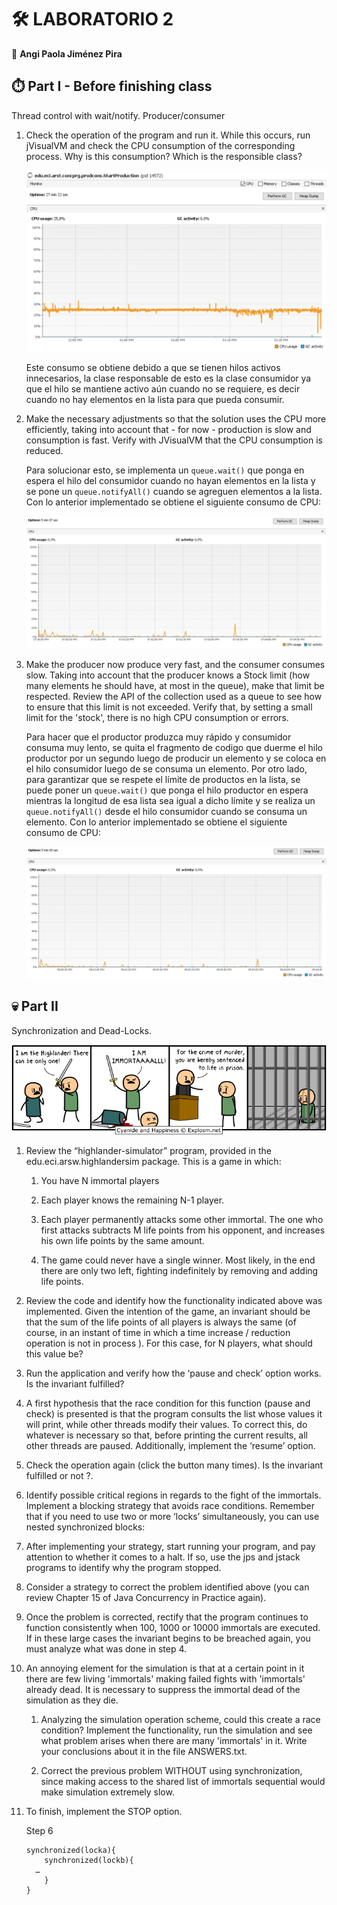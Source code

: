# 🛠️ LABORATORIO 2 
  
  📌 **Angi Paola Jiménez Pira**

## ⏱️ Part I - Before finishing class
	
  Thread control with wait/notify. Producer/consumer

  1. Check the operation of the program and run it. While this occurs, run jVisualVM and check the CPU consumption of the corresponding process. Why is this consumption? Which
  is the responsible class? 
  
     ![alt text](https://raw.githubusercontent.com/angipaola10/LAB2-ARSW/master/IMMORTALS/img/usocpu1.png) 
		
      Este consumo se obtiene debido a que se tienen hilos activos innecesarios, la clase responsable de esto es la clase consumidor ya que el hilo se mantiene activo aún 
      cuando no se requiere, es decir cuando no hay elementos en la lista para que pueda consumir.
		
  2. Make the necessary adjustments so that the solution uses the CPU more efficiently, taking into account that - for now - production is slow and consumption is fast. Verify
  with JVisualVM that the CPU consumption is reduced. 

      Para solucionar esto, se implementa un `queue.wait()` que ponga en espera el hilo del consumidor cuando no hayan elementos en la lista y se pone un `queue.notifyAll()`
      cuando se agreguen elementos a la lista. Con lo anterior implementado se obtiene el siguiente consumo de CPU:

     ![alt text](https://raw.githubusercontent.com/angipaola10/LAB2-ARSW/master/IMMORTALS/img/CPU2.png) 
      

  3. Make the producer now produce very fast, and the consumer consumes slow. Taking into account that the producer knows a Stock limit (how many elements he should have, at
  most in the queue), make that limit be respected. Review the API of the collection used as a queue to see how to ensure that this limit is not exceeded. Verify that, by
  setting a small limit for the 'stock', there is no high CPU consumption or errors.
 
       Para hacer que el productor produzca muy rápido y consumidor consuma muy lento, se quita el fragmento de codigo que duerme el hilo productor por un segundo luego de
       producir un elemento y se coloca en el hilo consumidor luego de se consuma un elemento. Por otro lado, para garantizar que se respete el límite de productos en la
       lista, se puede poner un `queue.wait()` que ponga el hilo productor en espera mientras la longitud de esa lista sea igual a dicho límite y se realiza un 
       `queue.notifyAll()` desde el hilo consumidor cuando se consuma un elemento. Con lo anterior implementado se obtiene el siguiente consumo de CPU:
  
       ![alt text](https://raw.githubusercontent.com/angipaola10/LAB2-ARSW/master/IMMORTALS/img/CPU3.png) 
       
## 💀 Part II

  Synchronization and Dead-Locks.
  
   ![alt text](https://raw.githubusercontent.com/angipaola10/LAB2-ARSW/master/IMMORTALS/img/imortal.png)        
  
  1. Review the “highlander-simulator” program, provided in the edu.eci.arsw.highlandersim package. This is a game in which:
  	
       1. You have N immortal players
	
       2. Each player knows the remaining N-1 player.
	
       3. Each player permanently attacks some other immortal. The one who first attacks subtracts M life points from his opponent, and increases his own life points by the
       same amount. 

       4. The game could never have a single winner. Most likely, in the end there are only two left, fighting indefinitely by removing and adding life points. 

  2. Review the code and identify how the functionality indicated above was implemented. Given the intention of the game, an invariant should be that the sum of the life
  points of all players is always the same (of course, in an instant of time in which a time increase / reduction operation is not in process ). For this case, for N players,
  what should this value be?
  
  3. Run the application and verify how the ‘pause and check’ option works. Is the invariant fulfilled?
  
  4. A first hypothesis that the race condition for this function (pause and check) is presented is that the program consults the list whose values it will print, while
  other threads modify their values. To correct this, do whatever is necessary so that, before printing the current results, all other threads are paused. Additionally,
  implement the ‘resume’ option.
  
  5. Check the operation again (click the button many times). Is the invariant fulfilled or not ?.
  
  6. Identify possible critical regions in regards to the fight of the immortals. Implement a blocking strategy that avoids race conditions. Remember that if you need to use
  two or more ‘locks’ simultaneously, you can use nested synchronized blocks:
  
  7. After implementing your strategy, start running your program, and pay attention to whether it comes to a halt. If so, use the jps and jstack programs to identify why the
  program stopped.
  
  8. Consider a strategy to correct the problem identified above (you can review Chapter 15 of Java Concurrency in Practice again).
  
  9. Once the problem is corrected, rectify that the program continues to function consistently when 100, 1000 or 10000 immortals are executed. If in these large cases the
  invariant begins to be breached again, you must analyze what was done in step 4.
  
  10. An annoying element for the simulation is that at a certain point in it there are few living 'immortals' making failed fights with 'immortals' already dead. It is
  necessary to suppress the immortal dead of the simulation as they die.
  
      1.  Analyzing the simulation operation scheme, could this create a race condition? Implement the functionality, run the simulation and see what problem arises when
      there are many 'immortals' in it. Write your conclusions about it in the file ANSWERS.txt.
     
      2. Correct the previous problem WITHOUT using synchronization, since making access to the shared list of immortals sequential would make simulation extremely slow. 
  
  11. To finish, implement the STOP option.
  
  
      Step 6
     	
	      synchronized(locka){
	          synchronized(lockb){
		  	…
	          }
	      }
  
  	
